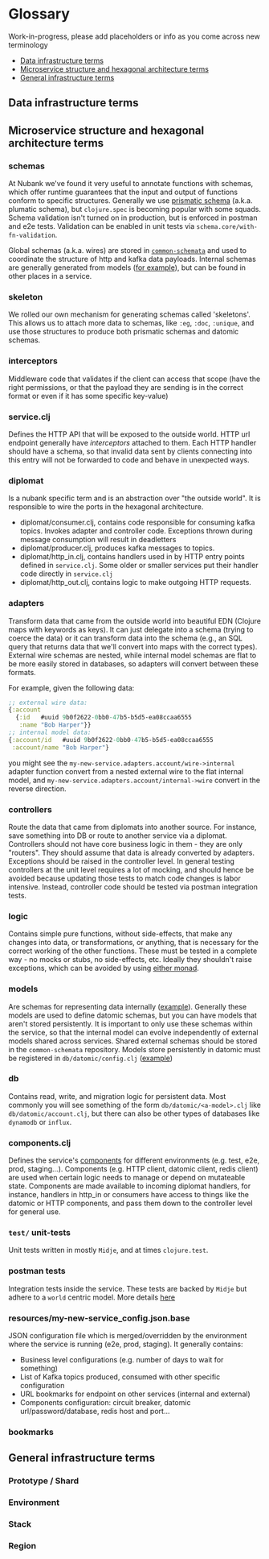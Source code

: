 # Glossary

Work-in-progress, please add placeholders or info as you come across new terminology

* [Data infrastructure terms](#data-infrastructure-terms)
* [Microservice structure and hexagonal architecture terms](#microservice-structure-and-hexagonal-architecture-terms)
* [General infrastructure terms](#general-infrastructure-terms)

## Data infrastructure terms

## Microservice structure and hexagonal architecture terms

### schemas
At Nubank we've found it very useful to annotate functions with schemas, which offer runtime guarantees that the input and output of functions conform to specific structures.
Generally we use [prismatic schema](https://github.com/plumatic/schema) (a.k.a. plumatic schema), but `clojure.spec` is becoming popular with some squads.
Schema validation isn't turned on in production, but is enforced in postman and e2e tests. Validation can be enabled in unit tests via `schema.core/with-fn-validation`.

Global schemas (a.k.a. wires) are stored in [`common-schemata`](https://github.com/nubank/common-schemata) and used to coordinate the structure of http and kafka data payloads.
Internal schemas are generally generated from models ([for example](https://github.com/nubank/papers-please/blob/7a67b7f6e52ed949ca46cfc9f3d1b3cadb26f53e/src/papers_please/models/verification_request.clj#L23-L26)), but can be found in other places in a service.

### skeleton
We rolled our own mechanism for generating schemas called 'skeletons'.
This allows us to attach more data to schemas, like `:eg`,  `:doc`, `:unique`, and use those structures to produce both prismatic schemas and datomic schemas.

### interceptors
Middleware code that validates if the client can access that scope (have the right permissions, or that the payload they are sending is in the correct format or even if it has some specific key-value)

### service.clj
Defines the HTTP API that will be exposed to the outside world. HTTP url endpoint generally have _interceptors_ attached to them. Each HTTP handler should have a schema, so that invalid data sent by clients connecting into this entry will not be forwarded to code and behave in unexpected ways.

### diplomat
Is a nubank specific term and is an abstraction over "the outside world". It is responsible to wire the ports in the hexagonal architecture.
* diplomat/consumer.clj, contains code responsible for consuming kafka topics. Invokes adapter and controller code. Exceptions thrown during message consumption will result in deadletters
* diplomat/producer.clj, produces kafka messages to topics.
* diplomat/http_in.clj, contains handlers used in by HTTP entry points defined in `service.clj`. Some older or smaller services put their handler code directly in `service.clj`
* diplomat/http_out.clj, contains logic to make outgoing HTTP requests.

### adapters
Transform data that came from the outside world into beautiful EDN (Clojure maps with keywords as keys). It can just delegate into a schema (trying to coerce the data) or it can transform data into the schema (e.g., an SQL query that returns data that we'll convert into maps with the correct types). External wire schemas are nested, while internal model schemas are flat to be more easily stored in databases, so adapters will convert between these formats.

For example, given the following data:

```clojure
;; external wire data:
{:account
  {:id   #uuid 9b0f2622-0bb0-47b5-b5d5-ea08ccaa6555
   :name "Bob Harper"}}
;; internal model data:
{:account/id   #uuid 9b0f2622-0bb0-47b5-b5d5-ea08ccaa6555
 :account/name "Bob Harper"}
```

you might see the `my-new-service.adapters.account/wire->internal` adapter function convert from a nested external wire to the flat internal model, and `my-new-service.adapters.account/internal->wire` convert in the reverse direction.

### controllers
Route the data that came from diplomats into another source. For instance, save something into DB or route to another service via a diplomat. Controllers should not have core business logic in them - they are only "routers". They should assume that data is already converted by adapters. Exceptions should be raised in the controller level. In general testing controllers at the unit level requires a lot of mocking, and should hence be avoided because updating those tests to match code changes is labor intensive. Instead, controller code should be tested via postman integration tests.

### logic
Contains simple pure functions, without side-effects, that make any changes into data, or transformations, or anything, that is necessary for the correct working of the other functions.
These must be tested in a complete way - no mocks or stubs, no side-effects, etc.
Ideally they shouldn't raise exceptions, which can be avoided by using [either monad](https://github.com/nubank/nu-algebraic-data-types#either-type).

### models
Are schemas for representing data internally ([example](https://github.com/nubank/papers-please/blob/master/src/papers_please/models/verification_request.clj)). Generally these models are used to define datomic schemas, but you can have models that aren't stored persistently. It is important to only use these schemas within the service, so that the internal model can evolve independently of external models shared across services. Shared external schemas should be stored in the `common-schemata` repository.
Models store persistently in datomic must be registered in `db/datomic/config.clj` ([example](https://github.com/nubank/papers-please/blob/master/src/papers_please/db/datomic/config.clj#L14-L19))

### db
Contains read, write, and migration logic for persistent data. Most commonly you will see something of the form `db/datomic/<a-model>.clj` like `db/datomic/account.clj`, but there can also be other types of databases like `dynamodb` or `influx`.

### components.clj
Defines the service's [components](https://github.com/stuartsierra/component) for different environments (e.g. test, e2e, prod, staging...). Components (e.g. HTTP client, datomic client, redis client) are used when certain logic needs to manage or depend on mutateable state. Components are made available to incoming diplomat handlers, for instance, handlers in http_in or consumers have access to things like the datomic or HTTP components, and pass them down to the controller level for general use.

### `test/` unit-tests
Unit tests written in mostly `Midje`, and at times `clojure.test`.

### postman tests
Integration tests inside the service. These tests are backed by `Midje` but adhere to a `world` centric model. More details [here](https://github.com/nubank/common-test/#postman)

### resources/my-new-service_config.json.base
JSON configuration file which is merged/overridden by the environment where the service is running (e2e, prod, staging). It generally contains:

 * Business level configurations (e.g. number of days to wait for something)
 * List of Kafka topics produced, consumed with other specific configuration
 * URL bookmarks for endpoint on other services (internal and external)
 * Components configuration: circuit breaker, datomic url/password/database, redis host and port...

### bookmarks

## General infrastructure terms

### Prototype / Shard

### Environment

### Stack

### Region

